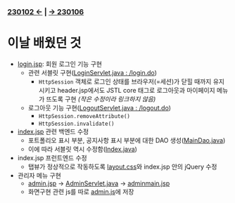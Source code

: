 ﻿### [230102 ←](/221205-230127_JSP/230102/) | [→ 230106](/221205-230127_JSP/230106/)

# 이날 배웠던 것

- [login.jsp](/221205-230127_JSP/230104/jslhrdServlet/login.jsp): 회원 로그인 기능 구현
    - 관련 서블릿 구현([LoginServlet.java : /login.do](/221205-230127_JSP/230104/jslhrdServlet/LoginServlet.java))
        - `HttpSession` 객체로 로그인 상태를 브라우저(=세션)가 닫힐 때까지 유지시키고 header.jsp에서도 JSTL core 태그로 로그아웃과 마이페이지 메뉴가 뜨도록 구현 _(작은 수정이라 링크하지 않음)_
    - 로그아웃 기능 구현([LogoutServlet.java : /logout.do](/221205-230127_JSP/230104/jslhrdServlet/LogoutServlet.java))
        - `HttpSession.removeAttribute()`
        - `HttpSession.invalidate()`
- [index.jsp](/221205-230127_JSP/230104/jslhrdServlet/index.jsp) 관련 백엔드 수정
    - 포트폴리오 표시 부분, 공지사항 표시 부분에 대한 DAO 생성([MainDao.java](/221205-230127_JSP/230104/jslhrdServlet/MainDao.java))
    - 이에 따라 서블릿 역시 수정함([Index.java](/221205-230127_JSP/230104/jslhrdServlet/Index.java))
- index.jsp 프런트엔드 수정
    - 탭뷰가 정상적으로 작동하도록 [layout.css](/221205-230127_JSP/230104/jslhrdServlet/layout.css)와 index.jsp 안의 jQuery 수정
- 관리자 메뉴 구현
    - [admin.jsp](/221205-230127_JSP/230104/jslhrdServlet/admin.jsp) → [AdminServlet.java](/221205-230127_JSP/230104/jslhrdServlet/AdminServlet.java) → [adminmain.jsp](/221205-230127_JSP/230104/jslhrdServlet/adminmain.jsp)
    - 화면구현 관련 js를 따로 [admin.js](/221205-230127_JSP/230104/jslhrdServlet/admin.js)에 저장
